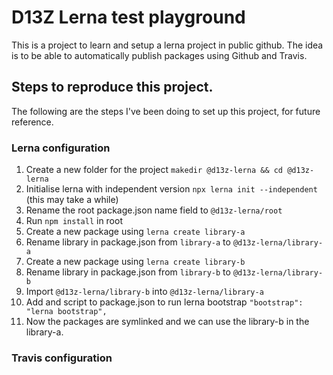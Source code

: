 # D13Z Lerna test playground
This is a project to learn and setup a lerna project in public github.
The idea is to be able to automatically publish packages using Github and Travis.

## Steps to reproduce this project.
The following are the steps I've been doing to set up this project, for future reference.

### Lerna configuration
1.  Create a new folder for the project `makedir @d13z-lerna && cd @d13z-lerna`
2.  Initialise lerna with independent version `npx lerna init --independent` (this may take a while)
3.  Rename the root package.json name field to `@d13z-lerna/root`
4.  Run `npm install` in root
5.  Create a new package using `lerna create library-a`
6.  Rename library in package.json from `library-a` to `@d13z-lerna/library-a`
7.  Create a new package using `lerna create library-b`
8.  Rename library in package.json from `library-b` to `@d13z-lerna/library-b`
9.  Import `@d13z-lerna/library-b` into `@d13z-lerna/library-a` 
10. Add and script to package.json to run lerna bootstrap `"bootstrap": "lerna bootstrap",`
11. Now the packages are symlinked and we can use the library-b in the library-a.

### Travis configuration
